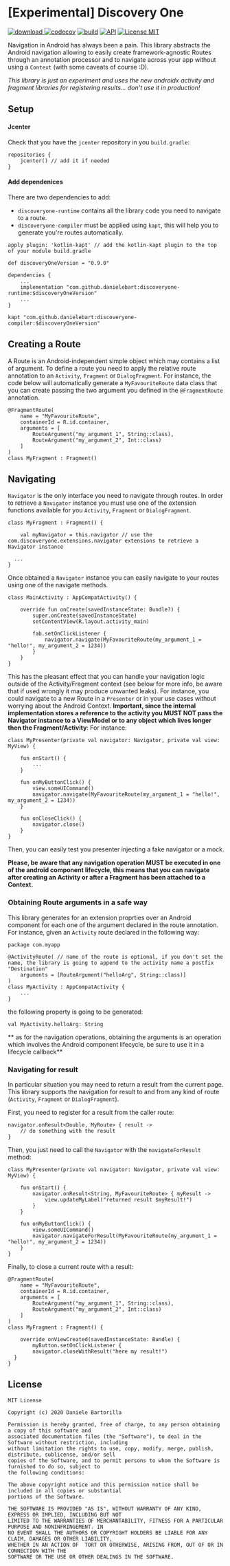 # [Experimental] Discovery One

[ ![download](https://api.bintray.com/packages/danielebartorilla/DiscoveryOne/com.github.danielebart/images/download.svg) ](https://bintray.com/danielebartorilla/DiscoveryOne/com.github.danielebart/_latestVersion)
[![codecov](https://codecov.io/gh/danielebart/discovery-one/branch/master/graph/badge.svg)](https://codecov.io/gh/danielebart/discovery-one)
[![build](https://github.com/danielebart/discovery-one/workflows/master/badge.svg?branch=master)](https://github.com/danielebart/discovery-one/actions?query=workflow%3Amaster)
[![API](https://img.shields.io/badge/API-14%2B-brightgreen.svg?style=flat)](https://android-arsenal.com/api?level=14)
[![License MIT](https://img.shields.io/badge/License-MIT-red.svg)](https://opensource.org/licenses/MIT)

Navigation in Android has always been a pain. This library abstracts the Android navigation allowing to easily create framework-agnostic Routes through an annotation processor and to navigate across your app without using a `Context` (with some caveats of course :D).

*This library is just an experiment and uses the new androidx activity and fragment libraries for registering results... don't use it in production!*

## Setup
#### Jcenter

Check that you have the `jcenter` repository in you `build.gradle`:

```
repositories {
    jcenter() // add it if needed
}
```

#### Add dependenices
There are two dependencies to add:
- `discoveryone-runtime` contains all the library code you need to navigate to a route.
- `discoveryone-compiler` must be applied using `kapt`, this will help you to generate you're routes automatically.


```
apply plugin: 'kotlin-kapt' // add the kotlin-kapt plugin to the top of your module build.gradle

def discoveryOneVersion = "0.9.0"

dependencies {
    ...
    implementation "com.github.danielebart:discoveryone-runtime:$discoveryOneVersion"
    ...
}

kapt "com.github.danielebart:discoveryone-compiler:$discoveryOneVersion"
```

## Creating a Route
A Route is an Android-independent simple object which may contains a list of argument.
To define a route you need to apply the relative route annotation to an `Activity`, `Fragment` or `DialogFragment`.
For instance, the code below will automatically generate a `MyFavouriteRoute` data class that you can create passing the two argument you defined in the `@FragmentRoute` annotation.

```
@FragmentRoute(
    name = "MyFavouriteRoute",
    containerId = R.id.container,
    arguments = [
        RouteArgument("my_argument_1", String::class),
        RouteArgument("my_argument_2", Int::class)
    ]
)
class MyFragment : Fragment()
```

## Navigating
`Navigator` is the only interface you need to navigate through routes.
In order to retrieve a `Navigator` instance you must use one of the extension functions available for you `Activity`, `Fragment` or `DialogFragment`.

```
class MyFragment : Fragment() {

    val myNavigator = this.navigator // use the com.discoveryone.extensions.navigator extensions to retrieve a Navigator instance

  ...
}
```

Once obtained a `Navigator` instance you can easily navigate to your routes using one of the navigate methods.

```
class MainActivity : AppCompatActivity() {

    override fun onCreate(savedInstanceState: Bundle?) {
        super.onCreate(savedInstanceState)
        setContentView(R.layout.activity_main)

        fab.setOnClickListener {
            navigator.navigate(MyFavouriteRoute(my_argument_1 = "hello!", my_argument_2 = 1234))
        }
    }
}

```

This has the pleasant effect that you can handle your navigation logic outside of the Activity/Fragment context (see below for more info, be aware that if used wrongly it may produce unwanted leaks). For instance, you could navigate to a new Route in a `Presenter` or in your use cases without worrying about the Android Context.
**Important, since the internal implementation stores a reference to the activity you MUST NOT pass the Navigator instance to a ViewModel or to any object which lives longer then the Fragment/Activity**:
For instance:

```
class MyPresenter(private val navigator: Navigator, private val view: MyView) {

    fun onStart() {
        ...
    }

    fun onMyButtonClick() {
        view.someUICommand()
        navigator.navigate(MyFavouriteRoute(my_argument_1 = "hello!", my_argument_2 = 1234))
    }
    
    fun onCloseClick() {
        navigator.close()
    }
}
```
Then, you can easily test you presenter injecting a fake navigator or a mock.

**Please, be aware that any navigation operation MUST be executed in one of the android component lifecycle, this means that you can navigate after creating an Activity or after a Fragment has been attached to a Context.**

### Obtaining Route arguments in a safe way
This library generates for an extension proprties over an Android component for each one of the argument declared in the route annotation.
For instance, given an `Activity` route declared in the following way:
```
package com.myapp

@ActivityRoute( // name of the route is optional, if you don't set the name, the library is going to append to the activity name a postfix "Destination"
    arguments = [RouteArgument("helloArg", String::class)]
)
class MyActivity : AppCompatActivity {
    ...
}
```

the following property is going to be generated:
```
val MyActivity.helloArg: String
```

** as for the navigation operations, obtaining the arguments is an operation which involves the Android component lifecycle, be sure to use it in a lifecycle callback**


### Navigating for result
In particular situation you may need to return a result from the current page. This library supports the navigation for result to and from any kind of route (`Activity`, `Fragment` or `DialogFragment`).

First, you need to register for a result from the caller route:
```
navigator.onResult<Double, MyRoute> { result ->
    // do something with the result
}
```

Then, you just need to call the `Navigator` with the `navigateForResult` method:
```
class MyPresenter(private val navigator: Navigator, private val view: MyView) {

    fun onStart() {
        navigator.onResult<String, MyFavouriteRoute> { myResult ->
            view.updateMyLabel("returned result $myResult!")
        }
    }

    fun onMyButtonClick() {
        view.someUICommand()
        navigator.navigateForResult(MyFavouriteRoute(my_argument_1 = "hello!", my_argument_2 = 1234))
    }
}
```

Finally, to close a current route with a result:

```
@FragmentRoute(
    name = "MyFavouriteRoute",
    containerId = R.id.container,
    arguments = [
        RouteArgument("my_argument_1", String::class),
        RouteArgument("my_argument_2", Int::class)
    ]
)
class MyFragment : Fragment() {
    
    override onViewCreated(savedInstanceState: Bundle) {
        myButton.setOnClickListener {
        navigator.closeWithResult("here my result!")
  }
}
```

## License
```
MIT License

Copyright (c) 2020 Daniele Bartorilla

Permission is hereby granted, free of charge, to any person obtaining a copy of this software and 
associated documentation files (the "Software"), to deal in the Software without restriction, including 
without limitation the rights to use, copy, modify, merge, publish, distribute, sublicense, and/or sell 
copies of the Software, and to permit persons to whom the Software is furnished to do so, subject to 
the following conditions:

The above copyright notice and this permission notice shall be included in all copies or substantial 
portions of the Software.

THE SOFTWARE IS PROVIDED "AS IS", WITHOUT WARRANTY OF ANY KIND, EXPRESS OR IMPLIED, INCLUDING BUT NOT 
LIMITED TO THE WARRANTIES OF MERCHANTABILITY, FITNESS FOR A PARTICULAR PURPOSE AND NONINFRINGEMENT. IN 
NO EVENT SHALL THE AUTHORS OR COPYRIGHT HOLDERS BE LIABLE FOR ANY CLAIM, DAMAGES OR OTHER LIABILITY, 
WHETHER IN AN ACTION OF  TORT OR OTHERWISE, ARISING FROM, OUT OF OR IN CONNECTION WITH THE 
SOFTWARE OR THE USE OR OTHER DEALINGS IN THE SOFTWARE.
```

